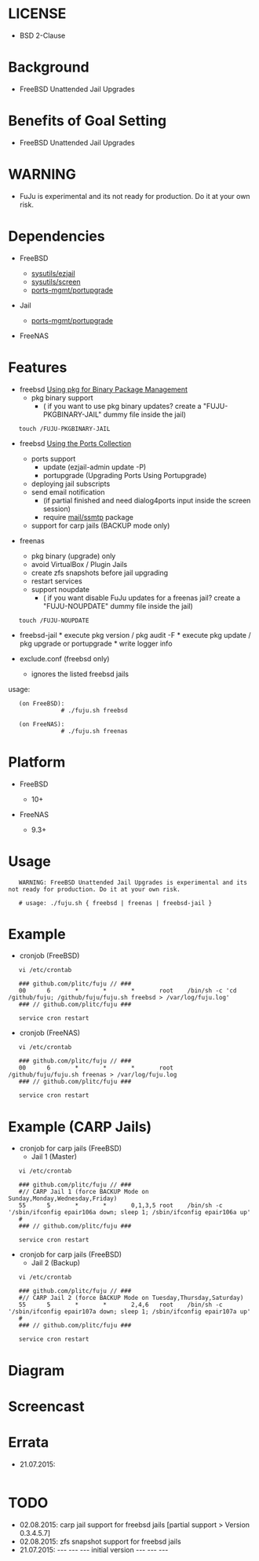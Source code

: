 
LICENSE
=======
* BSD 2-Clause

Background
==========
* FreeBSD Unattended Jail Upgrades

Benefits of Goal Setting
========================
* FreeBSD Unattended Jail Upgrades

WARNING
=======
* FuJu is experimental and its not ready for production. Do it at your own risk.

Dependencies
============
* FreeBSD
   * [sysutils/ezjail](https://www.freshports.org/sysutils/ezjail/)
   * [sysutils/screen](https://www.freshports.org/sysutils/screen/)
   * [ports-mgmt/portupgrade](https://www.freshports.org/ports-mgmt/portupgrade/)

* Jail
   * [ports-mgmt/portupgrade](https://www.freshports.org/ports-mgmt/portupgrade/)

* FreeNAS

Features
========
* freebsd [Using pkg for Binary Package Management](https://www.freebsd.org/doc/handbook/pkgng-intro.html)
   * pkg binary support
      * ( if you want to use pkg binary updates? create a "FUJU-PKGBINARY-JAIL" dummy file inside the jail)
```
   touch /FUJU-PKGBINARY-JAIL
```
* freebsd [Using the Ports Collection](https://www.freebsd.org/doc/handbook/ports-using.html)
   * ports support
      * update (ezjail-admin update -P)
      * portupgrade (Upgrading Ports Using Portupgrade)
   * deploying jail subscripts
   * send email notification
      * (if partial finished and need dialog4ports input inside the screen session)
      * require [mail/ssmtp](https://www.freshports.org/mail/ssmtp/) package
   * support for carp jails (BACKUP mode only)

* freenas
   * pkg binary (upgrade) only
   * avoid VirtualBox / Plugin Jails
   * create zfs snapshots before jail upgrading
   * restart services
   * support noupdate
      * ( if you want disable FuJu updates for a freenas jail? create a "FUJU-NOUPDATE" dummy file inside the jail)
```
   touch /FUJU-NOUPDATE
```

* freebsd-jail
       * execute pkg version / pkg audit -F
       * execute pkg update / pkg upgrade or portupgrade
       * write logger info

* exclude.conf (freebsd only)
   * ignores the listed freebsd jails

usage:
```
   (on FreeBSD):
               # ./fuju.sh freebsd

   (on FreeNAS):
               # ./fuju.sh freenas
```

Platform
========
* FreeBSD
   * 10+

* FreeNAS
   * 9.3+

Usage
=====
```
   WARNING: FreeBSD Unattended Jail Upgrades is experimental and its not ready for production. Do it at your own risk.

   # usage: ./fuju.sh { freebsd | freenas | freebsd-jail }
```

Example
=======
* cronjob (FreeBSD)
```
   vi /etc/crontab

   ### github.com/plitc/fuju // ###
   00      6       *       *       *       root    /bin/sh -c 'cd /github/fuju; /github/fuju/fuju.sh freebsd > /var/log/fuju.log'
   ### // github.com/plitc/fuju ###

   service cron restart
```


* cronjob (FreeNAS)
```
   vi /etc/crontab

   ### github.com/plitc/fuju // ###
   00      6       *       *       *       root    /github/fuju/fuju.sh freenas > /var/log/fuju.log
   ### // github.com/plitc/fuju ###

   service cron restart
```

Example (CARP Jails)
=======
* cronjob for carp jails (FreeBSD)
   * Jail 1 (Master)
```
   vi /etc/crontab

   ### github.com/plitc/fuju // ###
   #// CARP Jail 1 (force BACKUP Mode on Sunday,Monday,Wednesday,Friday)
   55      5       *       *       0,1,3,5 root    /bin/sh -c '/sbin/ifconfig epair106a down; sleep 1; /sbin/ifconfig epair106a up'
   #
   ### // github.com/plitc/fuju ###

   service cron restart
```
* cronjob for carp jails (FreeBSD)
   * Jail 2 (Backup)
```
   vi /etc/crontab

   ### github.com/plitc/fuju // ###
   #// CARP Jail 2 (force BACKUP Mode on Tuesday,Thursday,Saturday)
   55      5       *       *       2,4,6   root    /bin/sh -c '/sbin/ifconfig epair107a down; sleep 1; /sbin/ifconfig epair107a up'
   #
   ### // github.com/plitc/fuju ###

   service cron restart
```

Diagram
=======

Screencast
==========

Errata
======
* 21.07.2015:
```
```

TODO
====
* 02.08.2015: carp jail support for freebsd jails [partial support > Version 0.3.4.5.7]
* 02.08.2015: zfs snapshot support for freebsd jails
* 21.07.2015: --- --- --- initial version --- --- ---

